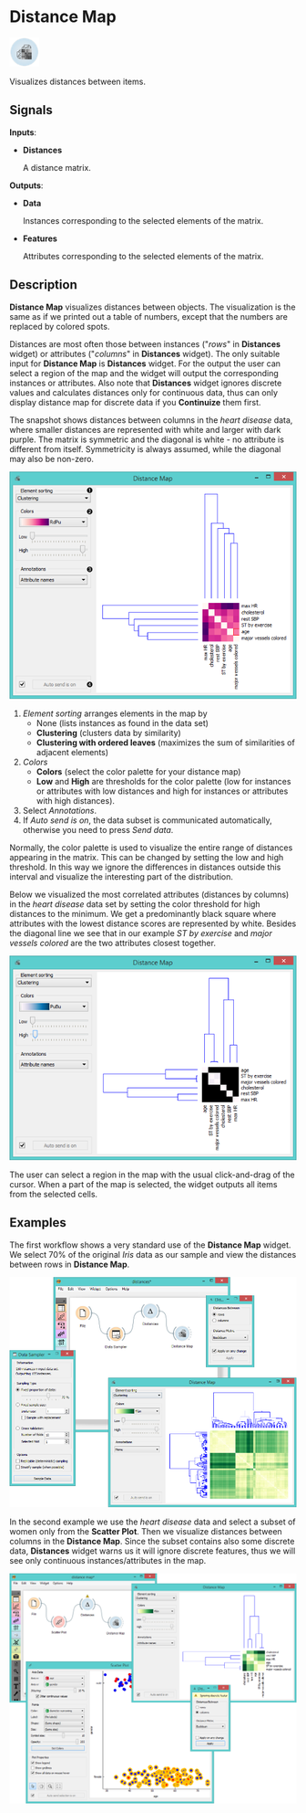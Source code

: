 Distance Map
============

![image](icons/distance-map.png)

Visualizes distances between items.

Signals
-------

**Inputs**:

- **Distances**

  A distance matrix.

**Outputs**:

- **Data**

  Instances corresponding to the selected elements of the matrix.

- **Features**

  Attributes corresponding to the selected elements of the matrix.

Description
-----------

**Distance Map** visualizes distances between objects. The
visualization is the same as if we printed out a
table of numbers, except that the numbers are replaced by colored spots.

Distances are most often those between instances ("*rows*" in **Distances** widget)
or attributes ("*columns*" in **Distances** widget). The only suitable input for **Distance Map**
is **Distances** widget. For the output the user can select a region of the map and
the widget will output the corresponding instances or attributes.
Also note that **Distances** widget ignores discrete values and calculates
distances only for continuous data, thus can only display distance map for discrete
data if you **Continuize** them first.

The snapshot shows distances between columns in the *heart disease*
data, where smaller distances are represented with white and larger with dark purple.
The matrix is symmetric and the diagonal is white - no attribute is different from itself.
Symmetricity is always assumed, while the diagonal may also be non-zero.

![image](images/DistanceMap-stamped.png)

1. *Element sorting* arranges elements in the map by
    - None (lists instances as found in the data set)
    - **Clustering** (clusters data by similarity)
    - **Clustering with ordered leaves** (maximizes the sum of similarities of adjacent elements)
2. *Colors*
    - **Colors** (select the color palette for your distance map)
    - **Low** and **High** are thresholds for the color palette (low for instances or attributes with low
    distances and high for instances or attributes with high distances).
3. Select *Annotations*.
4. If *Auto send is on*, the data subset is communicated automatically, otherwise you need to press *Send data*.

Normally, the color palette is used to
visualize the entire range of distances appearing in the matrix. This
can be changed by setting the low and high threshold. In this way we ignore the differences 
in distances outside this interval and visualize the
interesting part of the distribution.

Below we visualized the most correlated attributes (distances by columns) in the *heart disease* data set 
by setting the color threshold for high distances to the minimum. We get a predominantly black square
where attributes with the lowest distance scores are represented by white. Besides the
diagonal line we see that in our example *ST by exercise* and *major vessels
colored* are the two attributes closest together.

![image](images/DistanceMap-Highlighted.png)

The user can select a region in the map with the usual click-and-drag of the cursor.
When a part of the map is selected, the widget outputs all
items from the selected cells.

Examples
--------

The first workflow shows a very standard use of the **Distance Map** widget. We 
select 70% of the original *Iris* data as our sample and view the distances between
rows in **Distance Map**.

<img src="images/DistanceMap-Example1.png" alt="image" width="600">

In the second example we use the *heart disease* data and select a subset of
women only from the **Scatter Plot**. Then we visualize distances between columns
in the **Distance Map**. Since the subset contains also some discrete data,
**Distances** widget warns us it will ignore discrete features, thus we will
see only continuous instances/attributes in the map.

<img src="images/DistanceMap-Example.png" alt="image" width="600">
